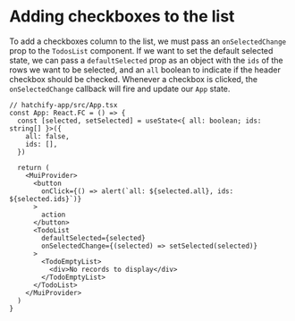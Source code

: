 # Adding checkboxes to the list

To add a checkboxes column to the list, we must pass an `onSelectedChange` prop to the `TodosList` component. If we want to set the default selected state, we can pass a `defaultSelected` prop as an object with the `ids` of the rows we want to be selected, and an `all` boolean to indicate if the header checkbox should be checked. Whenever a checkbox is clicked, the `onSelectedChange` callback will fire and update our `App` state.

```tsx
// hatchify-app/src/App.tsx
const App: React.FC = () => {
  const [selected, setSelected] = useState<{ all: boolean; ids: string[] }>({
    all: false,
    ids: [],
  })

  return (
    <MuiProvider>
      <button
        onClick={() => alert(`all: ${selected.all}, ids: ${selected.ids}`)}
      >
        action
      </button>
      <TodoList
        defaultSelected={selected} 
        onSelectedChange={(selected) => setSelected(selected)}
      >
        <TodoEmptyList>
          <div>No records to display</div>
        </TodoEmptyList>
      </TodoList>
    </MuiProvider>
  )
}
```
